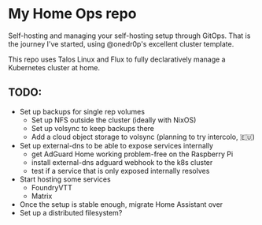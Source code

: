 # My Home Ops repo

Self-hosting and managing your self-hosting setup through GitOps.
That is the journey I've started, using @onedr0p's excellent cluster template.

This repo uses Talos Linux and Flux to fully declaratively manage a Kubernetes cluster at home.

## TODO:

* Set up backups for single rep volumes
  - Set up NFS outside the cluster (ideally with NixOS)
  - Set up volsync to keep backups there
  - Add a cloud object storage to volsync (planning to try intercolo, :eu:)
* Set up external-dns to be able to expose services internally
  - get AdGuard Home working problem-free on the Raspberry Pi
  - install external-dns adguard webhook to the k8s cluster
  - test if a service that is only exposed internally resolves
* Start hosting some services
  - FoundryVTT
  - Matrix
* Once the setup is stable enough, migrate Home Assistant over
* Set up a distributed filesystem?

